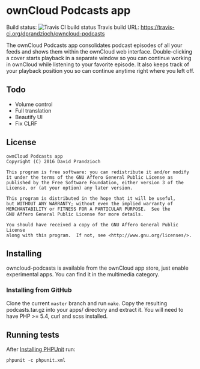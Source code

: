 # ownCloud Podcasts app

Build status: ![Travis CI build status](https://travis-ci.org/dprandzioch/owncloud-podcasts.svg?branch=master)
Travis build URL: https://travis-ci.org/dprandzioch/owncloud-podcasts

The ownCloud Podcasts app consolidates podcast episodes of all your feeds and shows them within the ownCloud web
interface. Double-clicking a cover starts playback in a separate window so you can continue working in ownCloud while
listening to your favorite episode. It also keeps track of your playback position you so can continue anytime right
where you left off.

## Todo

* Volume control
* Full translation
* Beautify UI
* Fix CLRF

## License

```
ownCloud Podcasts app
Copyright (C) 2016 David Prandzioch

This program is free software: you can redistribute it and/or modify
it under the terms of the GNU Affero General Public License as
published by the Free Software Foundation, either version 3 of the
License, or (at your option) any later version.

This program is distributed in the hope that it will be useful,
but WITHOUT ANY WARRANTY; without even the implied warranty of
MERCHANTABILITY or FITNESS FOR A PARTICULAR PURPOSE.  See the
GNU Affero General Public License for more details.

You should have received a copy of the GNU Affero General Public License
along with this program.  If not, see <http://www.gnu.org/licenses/>.
```

## Installing

owncloud-podcasts is available from the ownCloud app store, just enable experimental apps.
You can find it in the multimedia category.

### Installing from GitHub

Clone the current `master` branch and run `make`. Copy the resulting podcasts.tar.gz into your apps/
directory and extract it. You will need to have PHP >= 5.4, curl and scss installed.

## Running tests
After [Installing PHPUnit](http://phpunit.de/getting-started.html) run:

    phpunit -c phpunit.xml

